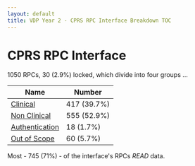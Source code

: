 ```yaml
---
layout: default
title: VDP Year 2 - CPRS RPC Interface Breakdown TOC
---
```


# CPRS RPC Interface

1050 RPCs, 30 (2.9%) locked, which divide into four groups ...

Name | Number
--- | ---
[Clinical](cprsRPCInterfaceClinical) | 417 (39.7%)
[Non Clinical](cprsRPCInterfaceNon_Clinical) | 555 (52.9%)
[Authentication](cprsRPCInterfaceAuthentication) | 18 (1.7%)
[Out of Scope](cprsRPCInterfaceOut_of_Scope) | 60 (5.7%)

Most - 745 (71%) - of the interface's RPCs _READ_ data.

